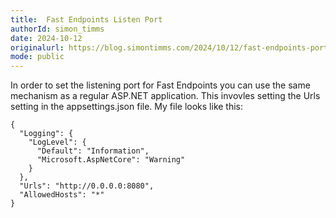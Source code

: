 ```yaml
---
title:  Fast Endpoints Listen Port
authorId: simon_timms
date: 2024-10-12
originalurl: https://blog.simontimms.com/2024/10/12/fast-endpoints-port
mode: public
---
```




In order to set the listening port for Fast Endpoints you can use the same mechanism as a regular ASP.NET application. This invovles setting the Urls setting in the appsettings.json file. My file looks like this:

```
{
  "Logging": {
    "LogLevel": {
      "Default": "Information",
      "Microsoft.AspNetCore": "Warning"
    }
  },
  "Urls": "http://0.0.0.0:8080",
  "AllowedHosts": "*"
}
```
